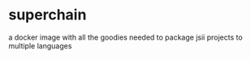 # superchain
a docker image with all the goodies needed to package jsii projects to multiple languages
